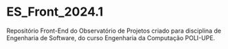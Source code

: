 # ES_Front_2024.1
Repositório Front-End do Observatório de Projetos criado para disciplina de Engenharia de Software, do curso Engenharia da Computação POLI-UPE.
